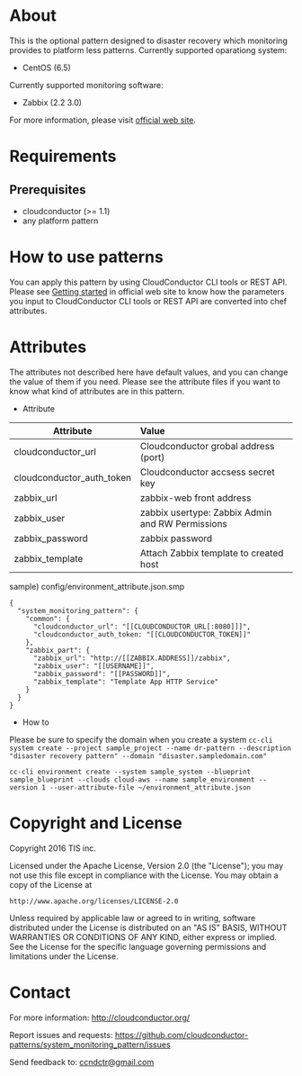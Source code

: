 About
=====

This is the optional pattern designed to disaster recovery which monitoring provides to platform less patterns.
Currently supported oparationg system:

* CentOS (6.5)

Currently supported monitoring software:

* Zabbix (2.2 3.0)

For more information, please visit [official web site](http://cloudconductor.org/).

Requirements
============

Prerequisites
-------------

- cloudconductor (>= 1.1)
- any platform pattern

How to use patterns
============

You can apply this pattern by using CloudConductor CLI tools or REST API.
Please see [Getting started](http://cloudconductor.org/en/documents/getting-started) in official web site to know
how the parameters you input to CloudConductor CLI tools or REST API are converted into
chef attributes.

Attributes
==========

The attributes not described here have default values, and you can change the value of them if you need.
Please see the attribute files if you want to know what kind of attributes are in this pattern.

- Attribute

| Attribute             | Value                                           |
| -------------------- |:------------------------------------------------ |
| cloudconductor_url   | Cloudconductor grobal address (port)             |
| cloudconductor_auth_token | Cloudconductor accsess secret key                |
| zabbix_url           | zabbix-web front address                         |
| zabbix_user          | zabbix usertype: Zabbix Admin and RW Permissions |
| zabbix_password      | zabbix password                                  |
| zabbix_template      | Attach Zabbix template to created host           |

sample) config/environment_attribute.json.smp

```config/environment_attribute.json.smp
{
  "system_monitoring_pattern": {
    "common": {
      "cloudconductor_url": "[[CLOUDCONDUCTOR_URL[:8080]]]",
      "cloudconductor_auth_token: "[[CLOUDCONDUCTOR_TOKEN]]"
    },
    "zabbix_part": {
      "zabbix_url": "http://[[ZABBIX.ADDRESS]]/zabbix",
      "zabbix_user": "[[USERNAME]]",
      "zabbix_password": "[[PASSWORD]]",
      "zabbix_template": "Template App HTTP Service"
    }
  }
}
```

- How to

Please be sure to specify the domain when you create a system
  `cc-cli system create --project sample_project --name dr-pattern --description "disaster recovery pattern" --domain "disaster.sampledomain.com"`

  `cc-cli environment create --system sample_system --blueprint sample_blueprint --clouds cloud-aws --name sample_environment --version 1 --user-attribute-file ~/environment_attribute.json`


Copyright and License
=====================

Copyright 2016 TIS inc.

Licensed under the Apache License, Version 2.0 (the "License");
you may not use this file except in compliance with the License.
You may obtain a copy of the License at

    http://www.apache.org/licenses/LICENSE-2.0

Unless required by applicable law or agreed to in writing, software
distributed under the License is distributed on an "AS IS" BASIS,
WITHOUT WARRANTIES OR CONDITIONS OF ANY KIND, either express or implied.
See the License for the specific language governing permissions and
limitations under the License.


Contact
========

For more information: <http://cloudconductor.org/>

Report issues and requests: <https://github.com/cloudconductor-patterns/system_monitoring_pattern/issues>

Send feedback to: <ccndctr@gmail.com>

